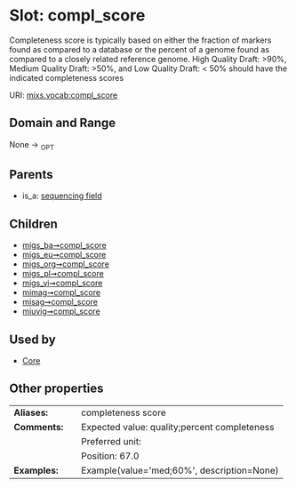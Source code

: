 
# Slot: compl_score


Completeness score is typically based on either the fraction of markers found as compared to a database or the percent of a genome found as compared to a closely related reference genome. High Quality Draft: >90%, Medium Quality Draft: >50%, and Low Quality Draft: < 50% should have the indicated completeness scores

URI: [mixs.vocab:compl_score](https://w3id.org/mixs/vocab/compl_score)


## Domain and Range

None ->  <sub>OPT</sub> 

## Parents

 *  is_a: [sequencing field](sequencing_field.md)

## Children

 *  [migs_ba➞compl_score](migs_ba_compl_score.md)
 *  [migs_eu➞compl_score](migs_eu_compl_score.md)
 *  [migs_org➞compl_score](migs_org_compl_score.md)
 *  [migs_pl➞compl_score](migs_pl_compl_score.md)
 *  [migs_vi➞compl_score](migs_vi_compl_score.md)
 *  [mimag➞compl_score](mimag_compl_score.md)
 *  [misag➞compl_score](misag_compl_score.md)
 *  [miuvig➞compl_score](miuvig_compl_score.md)

## Used by

 * [Core](Core.md)

## Other properties

|  |  |  |
| --- | --- | --- |
| **Aliases:** | | completeness score |
| **Comments:** | | Expected value: quality;percent completeness |
|  | | Preferred unit:  |
|  | | Position: 67.0 |
| **Examples:** | | Example(value='med;60%', description=None) |

